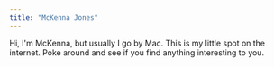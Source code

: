 ```yaml
---
title: "McKenna Jones"
---
```


Hi, I'm McKenna, but usually I go by Mac. This is my little spot on the internet. Poke around and see if you find anything interesting to you.